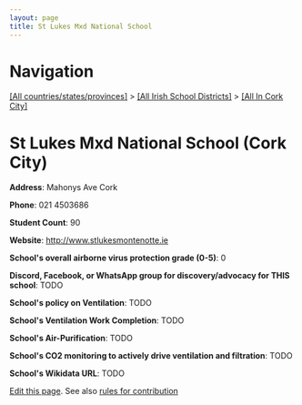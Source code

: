 ```yaml
---
layout: page
title: St Lukes Mxd National School
---
```

# Navigation

[[All countries/states/provinces]](../../..) > [[All Irish School Districts]](../..) > [[All In Cork City]](..)

# St Lukes Mxd National School (Cork City)

**Address**: Mahonys Ave Cork

**Phone**: 021 4503686

**Student Count**: 90

**Website**: <http://www.stlukesmontenotte.ie>

**School's overall airborne virus protection grade (0-5)**: 0

**Discord, Facebook, or WhatsApp group for discovery/advocacy for THIS school**: TODO

**School's policy on Ventilation**: TODO

**School's Ventilation Work Completion**: TODO

**School's Air-Purification**: TODO

**School's CO2 monitoring to actively drive ventilation and filtration**: TODO

**School's Wikidata URL**: TODO


[Edit this page](https://github.com/ventilate-schools/Ireland/edit/main/./Cork_City/St_Lukes_Mxd_National_School.md). See also [rules for contribution](../../../contribution-rules/)